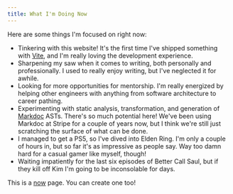 ```yaml
---
title: What I'm Doing Now
---
```


Here are some things I'm focused on right now:

- Tinkering with this website! It's the first time I've shipped something with [Vite](https://vitejs.dev), and I'm really loving the development experience.
- Sharpening my saw when it comes to writing, both personally and professionally. I used to really enjoy writing, but I've neglected it for awhile.
- Looking for more opportunities for mentorship. I'm really energized by helping other engineers with anything from software architecture to career pathing.
- Experimenting with static analysis, transformation, and generation of [Markdoc](https://markdoc.io) ASTs. There's so much potential here! We've been using Markdoc at Stripe for a couple of years now, but I think we're still just scratching the surface of what can be done.
- I managed to get a PS5, so I've dived into Elden Ring. I'm only a couple of hours in, but so far it's as impressive as people say. Way too damn hard for a casual gamer like myself, though!
- Waiting impatiently for the last six episodes of Better Call Saul, but if they kill off Kim I'm going to be inconsolable for days.

This is a [now](https://nownownow.com/about) page. You can create one too!
